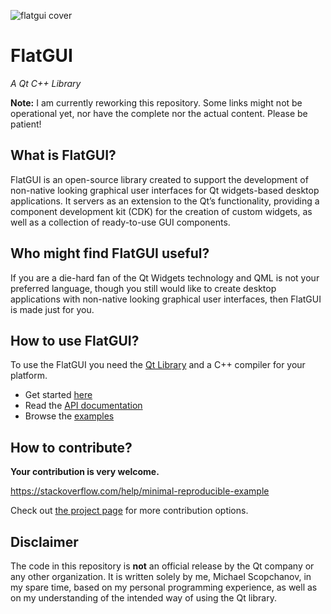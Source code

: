 ![flatgui cover](https://i.stack.imgur.com/uAn8u.png?raw=true "FlatGUI Cover")

# FlatGUI

_A Qt C++ Library_

**Note:** I am currently reworking this repository. Some links might not be operational yet, nor have the complete nor the actual content. Please be patient!

## What is FlatGUI?

FlatGUI is an open-source library created to support the development of non-native looking graphical user interfaces for Qt widgets-based desktop applications. It servers as an extension to the Qt’s functionality, providing a component development kit (CDK) for the creation of custom widgets, as well as a collection of ready-to-use GUI components.

## Who might find FlatGUI useful?

If you are a die-hard fan of the Qt Widgets technology and QML is not your preferred language, though you still would like to create desktop applications with non-native looking graphical user interfaces, then FlatGUI is made just for you.

## How to use FlatGUI?

To use the FlatGUI you need the [Qt Library](https://www.qt.io/) and a C++ compiler for your platform.

- Get started [here](https://www.scopchanov.de/projects/flatgui/get-started/)
- Read the [API documentation](https://doc.scopchanov.de/flatgui/flatgui-module.html)
- Browse the [examples](https://doc.scopchanov.de/flatgui/examples.html)

## How to contribute?

**Your contribution is very welcome.**

https://stackoverflow.com/help/minimal-reproducible-example

Check out [the project page](https://www.scopchanov.de/projects/flatgui/contribute/) for more contribution options.

## Disclaimer

The code in this repository is **not** an official release by the Qt company or any other organization. It is written solely by me, Michael Scopchanov, in my spare time, based on my personal programming experience, as well as on my understanding of the intended way of using the Qt library.
